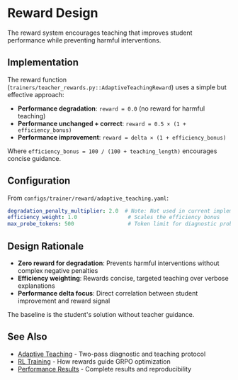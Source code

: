
# Reward Design

The reward system encourages teaching that improves student performance while preventing harmful interventions.

## Implementation

The reward function (`trainers/teacher_rewards.py::AdaptiveTeachingReward`) uses a simple but effective approach:

- **Performance degradation**: `reward = 0.0` (no reward for harmful teaching)
- **Performance unchanged + correct**: `reward = 0.5 × (1 + efficiency_bonus)`
- **Performance improvement**: `reward = delta × (1 + efficiency_bonus)`

Where `efficiency_bonus = 100 / (100 + teaching_length)` encourages concise guidance.

## Configuration

From `configs/trainer/reward/adaptive_teaching.yaml`:

```yaml
degradation_penalty_multiplier: 2.0  # Note: Not used in current implementation
efficiency_weight: 1.0                # Scales the efficiency bonus
max_probe_tokens: 500                 # Token limit for diagnostic probing
```

## Design Rationale

- **Zero reward for degradation**: Prevents harmful interventions without complex negative penalties
- **Efficiency weighting**: Rewards concise, targeted teaching over verbose explanations
- **Performance delta focus**: Direct correlation between student improvement and reward signal

The baseline is the student's solution without teacher guidance.

## See Also

- [Adaptive Teaching](adaptive-teaching.md) - Two-pass diagnostic and teaching protocol
- [RL Training](../guides/rl-training.md) - How rewards guide GRPO optimization
- [Performance Results](../../README.md#performance-results) - Complete results and reproducibility

